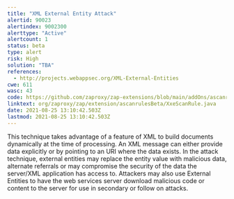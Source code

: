```yaml
---
title: "XML External Entity Attack"
alertid: 90023
alertindex: 9002300
alerttype: "Active"
alertcount: 1
status: beta
type: alert
risk: High
solution: "TBA"
references:
  - http://projects.webappsec.org/XML-External-Entities
cwe: 611
wasc: 43
code: https://github.com/zaproxy/zap-extensions/blob/main/addOns/ascanrulesBeta/src/main/java/org/zaproxy/zap/extension/ascanrulesBeta/XxeScanRule.java
linktext: org/zaproxy/zap/extension/ascanrulesBeta/XxeScanRule.java
date: 2021-08-25 13:10:42.503Z
lastmod: 2021-08-25 13:10:42.503Z
---
```


This technique takes advantage of a feature of XML to build documents dynamically at the time of processing. An XML message can either provide data explicitly or by pointing to an URI where the data exists. In the attack technique, external entities may replace the entity value with malicious data, alternate referrals or may compromise the security of the data the server/XML application has access to.
Attackers may also use External Entities to have the web services server download malicious code or content to the server for use in secondary or follow on attacks.
